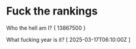 # Fuck the rankings

Who the hell am I?
{ 13867500 }

What fucking year is it?
[ 2025-03-17T06:10:00Z ]
